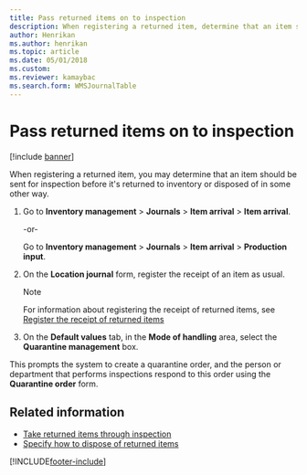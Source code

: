 ```yaml
---
title: Pass returned items on to inspection 
description: When registering a returned item, determine that an item should be sent for inspection before it's returned to inventory or disposed of in some other way.
author: Henrikan
ms.author: henrikan
ms.topic: article
ms.date: 05/01/2018
ms.custom: 
ms.reviewer: kamaybac
ms.search.form: WMSJournalTable
---
```


# Pass returned items on to inspection

[!include [banner](../includes/banner.md)]

When registering a returned item, you may determine that an item should be sent for inspection before it's returned to inventory or disposed of in some other way.

1. Go to **Inventory management** \> **Journals** \> **Item arrival** \> **Item arrival**.

    \-or-

    Go to **Inventory management** \> **Journals** \> **Item arrival** \> **Production input**.

1. On the **Location journal** form, register the receipt of an item as usual.

    > [!NOTE]
    > For information about registering the receipt of returned items, see [Register the receipt of returned items](register-the-receipt-of-returned-items.md)

1. On the **Default values** tab, in the **Mode of handling** area, select the **Quarantine management** box.

This prompts the system to create a quarantine order, and the person or department that performs inspections respond to this order using the **Quarantine order** form.

## Related information

- [Take returned items through inspection](take-returned-items-through-inspection.md)
- [Specify how to dispose of returned items](specify-how-to-dispose-of-returned-items.md)

[!INCLUDE[footer-include](../../includes/footer-banner.md)]